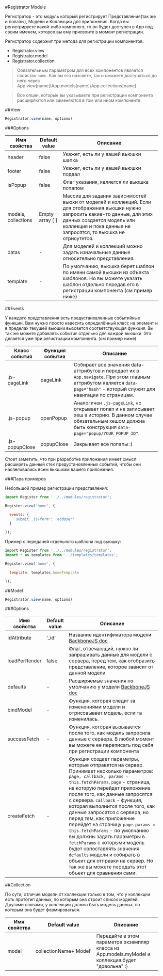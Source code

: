 #Registrator Module

Регистратор - это модуль который регистрирует Представления(так же и попапы), Модели и Коллекции для приложения. Когда вы регистрируете какой-либо компонент, то он будет доступен в App под своим именем, которое вы ему присвоите в момент регистрации.


Регистратор содержит три метода для регистрации компонентов:

- Registrator.view
- Registrator.model
- Registrator.collection

> Обязательным параметром для всех компонентов является свойство ```name```. Как вы его назовете, так и сможете достучаться до него через App.view[name]\App.models[name]\App.collections[name]

> Все опции, которые вы указываете при регистрации компонента расширяются или заменяются в том или ином компоненте

##View

```javascript
Registrator.view(name, options)
```

###Options

Имя свойства    | Default value | Описание
------------ | ------------- | -------------
header     | false | Укажет, есть ли у вашей вьюшки шапка
footer     | false | Укажет, есть ли у вашей вьюшки подвал 
isPopup     | false | Флаг указания, является ли вьюшка попапом
models, collections   | Empty array [ ] | Массив для задания зависимостей вьюхи от моделей и коллекций. Если для отображения вьюшки нужно запросить какие-то данные, для этих данных создается модель или коллекция и пока данные не запросятся, то вьюшка не отрисутется.
datas     | - | Для моделей и коллекций можно задать изначальные данные относительно представления.
template     | - | По умолчанию, вьюшка берет шаблон по имени самой вьюшки из объекта шаблонов. Но вы можете указать шаблон отдельно передав его в регистрации компонента (см пример ниже)

##Events

У каждого представления есть предустановленные событийные функции. Вам нужно просто навесить опредилённый класс на элемент и в пределах текущей вьюшки вызовется соответствующая функция. Вы так же можете добавлять события отдельно для каждой вьюшки. Это делается уже при регистрации компонента. (см пример ниже)

Класс события    | Функция события | Описание
------------ | ------------- | -------------
.js-pageLink     | pageLink | Собирает все значения data-аттрибутов и передает их в ```App.navigate```. При этом главным аттрибутом является ```data-page="hash"``` - который служит для навигации по страницам.
.js-popup     | openPopup | Аналогичен ```.js-pageLink```, но открывает попап и не записывает хеш в историю. В данном случае обязательным хешом должна быть конструкция ```data-page="popup/YOUR_POPUP_ID"```.
.js-popupClose     | popupClose | Закрывает все попапы :)

Стоит заметить, что при разработке приложения имеет смысл расширять данный стек предустановленных событий, чтобы они наслеловались всем вьюшкам вашего приложения.

###Пара примеров

Небольшой пример регистрации представления:

```javascript
import Register from '../../modules/registrator';

Register.view('home', {

  events: {
    'submit .js-form': 'addUser'
  }

});
```

Пример с передачей отдельного шаблона под вьюшку:

```javascript
import Register from '../../modules/registrator';
import * as templates from '../templates/templates';

Register.view('home', {

  template: templates.homeTemplate

});
```

##Model

```javascript
Registrator.view(name, options)
```

###Options

Имя свойства    | Default value | Описание
------------ | ------------- | -------------
idAttribute     | '_id' | Название идентификатора модели [BackboneJS doc](http://backbonejs.ru/#Model-idAttribute)
loadPerRender     | false | Флаг, отвечающий, нужно ли запрашивать данные для модели с сервера, перед тем, как отобразить представление, которое зависит от данной модели
defaults     | - | Расширяемые значения по умолчанию у модели [BackboneJS doc](http://backbonejs.ru/#Model-defaults)
bindModel   | - | Функция, которая следит за изменениями модели и отрисовывает модель, если та изменилась.
successFetch     | - | Функция, которая вызывается после того, как модель запросила данные с сервера. В любой момент вы можете ее переписать под себя при регистрации компонента
createFetch     | - | Функция создает параметры, которые отправятся на сервер. Принимает несколько параметров: `page, callback, params = this.fetchParams`. `page` - страница, на которую перейдет приложение после того, как данные запросятся с сервера. `callback` - функция, которая выполнится после того, как данные запросятся с сервера, но перед тем, как приложение перейдет на страницу `page`. `params = this.fetchParams` - по умолчанию вы должны задать параметры в `fetchParams` с которыми модель будет сопоставлять значения `defaults` модели и собирать в объект для отправки на сервер. Но так же вы можете передать этот объект для сравнения сами.

##Collection

По сути, отличие модели от коллекции только в том, что у коллекции есть прототип данных, по которым она строит список моделей. Другими словами, у коллекции должна быть модель данных, по которым она будет формироваться.


Имя свойства    | Default value | Описание
------------ | ------------- | -------------
model     | collectionName+'Model' | Передайте в этом параметре экземпляр класса из App.models.myModel и коллекция будет "довольна" :)


